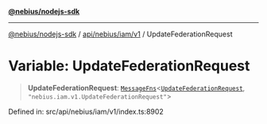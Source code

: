 [**@nebius/nodejs-sdk**](../../../../../README.md)

---

[@nebius/nodejs-sdk](../../../../../README.md) / [api/nebius/iam/v1](../README.md) / UpdateFederationRequest

# Variable: UpdateFederationRequest

> **UpdateFederationRequest**: [`MessageFns`](../../../../../runtime/protos/core/interfaces/MessageFns.md)\<[`UpdateFederationRequest`](../interfaces/UpdateFederationRequest.md), `"nebius.iam.v1.UpdateFederationRequest"`\>

Defined in: src/api/nebius/iam/v1/index.ts:8902
